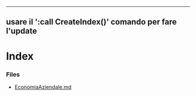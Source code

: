 
---
usare il ':call CreateIndex()' comando per fare l'update 
---

# Index

### Files

- [EconomiaAziendale.md](EconomiaAziendale.md)

